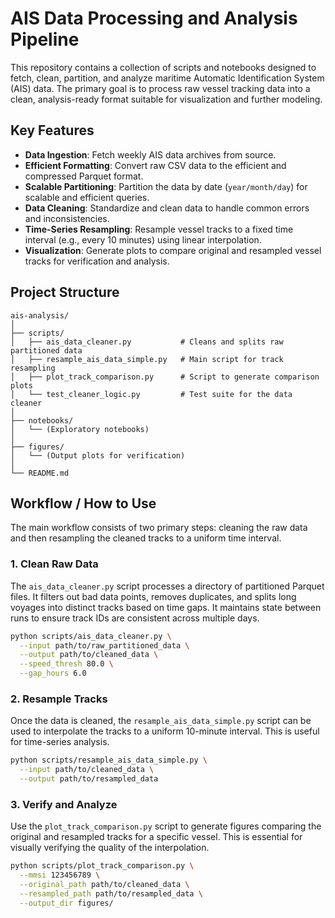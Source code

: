 # AIS Data Processing and Analysis Pipeline

This repository contains a collection of scripts and notebooks designed to fetch, clean, partition, and analyze maritime Automatic Identification System (AIS) data. The primary goal is to process raw vessel tracking data into a clean, analysis-ready format suitable for visualization and further modeling.

## Key Features

- **Data Ingestion**: Fetch weekly AIS data archives from source.
- **Efficient Formatting**: Convert raw CSV data to the efficient and compressed Parquet format.
- **Scalable Partitioning**: Partition the data by date (`year/month/day`) for scalable and efficient queries.
- **Data Cleaning**: Standardize and clean data to handle common errors and inconsistencies.
- **Time-Series Resampling**: Resample vessel tracks to a fixed time interval (e.g., every 10 minutes) using linear interpolation.
- **Visualization**: Generate plots to compare original and resampled vessel tracks for verification and analysis.

## Project Structure

```
ais-analysis/
│
├── scripts/
│   ├── ais_data_cleaner.py           # Cleans and splits raw partitioned data
│   ├── resample_ais_data_simple.py   # Main script for track resampling
│   ├── plot_track_comparison.py      # Script to generate comparison plots
│   └── test_cleaner_logic.py         # Test suite for the data cleaner
│
├── notebooks/
│   └── (Exploratory notebooks)
│
├── figures/
│   └── (Output plots for verification)
│
└── README.md
```

## Workflow / How to Use

The main workflow consists of two primary steps: cleaning the raw data and then resampling the cleaned tracks to a uniform time interval.

### 1. Clean Raw Data
The `ais_data_cleaner.py` script processes a directory of partitioned Parquet files. It filters out bad data points, removes duplicates, and splits long voyages into distinct tracks based on time gaps. It maintains state between runs to ensure track IDs are consistent across multiple days.

```bash
python scripts/ais_data_cleaner.py \
  --input path/to/raw_partitioned_data \
  --output path/to/cleaned_data \
  --speed_thresh 80.0 \
  --gap_hours 6.0
```

### 2. Resample Tracks
Once the data is cleaned, the `resample_ais_data_simple.py` script can be used to interpolate the tracks to a uniform 10-minute interval. This is useful for time-series analysis.

```bash
python scripts/resample_ais_data_simple.py \
  --input path/to/cleaned_data \
  --output path/to/resampled_data
```

### 3. Verify and Analyze
Use the `plot_track_comparison.py` script to generate figures comparing the original and resampled tracks for a specific vessel. This is essential for visually verifying the quality of the interpolation.

```bash
python scripts/plot_track_comparison.py \
  --mmsi 123456789 \
  --original_path path/to/cleaned_data \
  --resampled_path path/to/resampled_data \
  --output_dir figures/
``` 